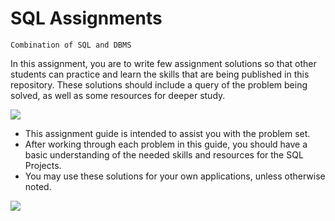 # SQL Assignments

```code
Combination of SQL and DBMS
```

 In this assignment, you are to write few assignment solutions so that other students can practice and learn the skills that are being published in this repository. 
 These solutions should include a query of the problem being solved, as well as some resources for deeper study.
 
 ![](https://c.tenor.com/FUcv8sZb3OwAAAAC/gotcha-alrighty-then.gif)
 
 * This assignment guide is intended to assist you with the problem set. 
 * After working through each problem in this guide, you should have a basic understanding of the needed skills and resources for the SQL Projects. 
 * You may use these solutions for your own applications, unless otherwise noted.
 
 ![](https://c.tenor.com/TwFP9rOUsq0AAAAC/high-five.gif)
